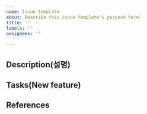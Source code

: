 ```yaml
---
name: Issue template
about: Describe this issue template's purpose here.
title: ''
labels: ''
assignees: ''

---
```


## Description(설명)

## Tasks(New feature)

<!-- 
- [ ] Item 1
-->

## References

<!--
[link text](link addr)
-->
